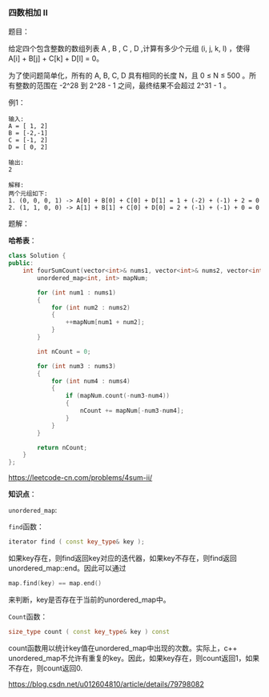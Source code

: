 ### 四数相加 II

题目：

给定四个包含整数的数组列表 A , B , C , D ,计算有多少个元组 (i, j, k, l) ，使得 A[i] + B[j] + C[k] + D[l] = 0。

为了使问题简单化，所有的 A, B, C, D 具有相同的长度 N，且 0 ≤ N ≤ 500 。所有整数的范围在 -2^28 到 2^28 - 1 之间，最终结果不会超过 2^31 - 1 。



例1：

```
输入:
A = [ 1, 2]
B = [-2,-1]
C = [-1, 2]
D = [ 0, 2]

输出:
2

解释:
两个元组如下:
1. (0, 0, 0, 1) -> A[0] + B[0] + C[0] + D[1] = 1 + (-2) + (-1) + 2 = 0
2. (1, 1, 0, 0) -> A[1] + B[1] + C[0] + D[0] = 2 + (-1) + (-1) + 0 = 0
```



题解：

**哈希表**：

```c++
class Solution {
public:
    int fourSumCount(vector<int>& nums1, vector<int>& nums2, vector<int>& nums3, vector<int>& nums4) {
		unordered_map<int, int> mapNum;

		for (int num1 : nums1)
		{
			for (int num2 : nums2)
			{
				++mapNum[num1 + num2];
			}
		}

		int nCount = 0;

		for (int num3 : nums3)
		{
			for (int num4 : nums4)
			{
				if (mapNum.count(-num3-num4))
				{
					nCount += mapNum[-num3-num4];
				}
			}
		}

		return nCount;
    }
};
```



https://leetcode-cn.com/problems/4sum-ii/



**知识点**：

`unordered_map`:

`find`函数：

```c++
iterator find ( const key_type& key );
```

如果key存在，则find返回key对应的迭代器，如果key不存在，则find返回unordered_map::end。因此可以通过

```c++
map.find(key) == map.end()
```

来判断，key是否存在于当前的unordered_map中。



`Count`函数：

```c++
size_type count ( const key_type& key ) const
```

count函数用以统计key值在unordered_map中出现的次数。实际上，c++ unordered_map不允许有重复的key。因此，如果key存在，则count返回1，如果不存在，则count返回0.



https://blog.csdn.net/u012604810/article/details/79798082